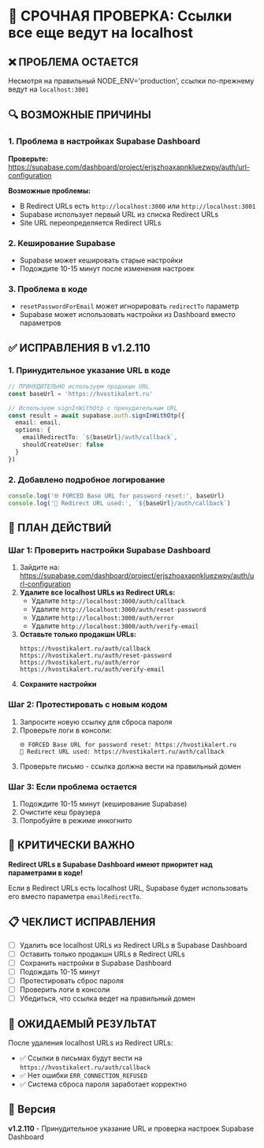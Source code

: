# 🚨 СРОЧНАЯ ПРОВЕРКА: Ссылки все еще ведут на localhost

## ❌ ПРОБЛЕМА ОСТАЕТСЯ
Несмотря на правильный NODE_ENV='production', ссылки по-прежнему ведут на `localhost:3001`

## 🔍 ВОЗМОЖНЫЕ ПРИЧИНЫ

### 1. Проблема в настройках Supabase Dashboard
**Проверьте:** https://supabase.com/dashboard/project/erjszhoaxapnkluezwpy/auth/url-configuration

**Возможные проблемы:**
- В Redirect URLs есть `http://localhost:3000` или `http://localhost:3001`
- Supabase использует первый URL из списка Redirect URLs
- Site URL переопределяется Redirect URLs

### 2. Кеширование Supabase
- Supabase может кешировать старые настройки
- Подождите 10-15 минут после изменения настроек

### 3. Проблема в коде
- `resetPasswordForEmail` может игнорировать `redirectTo` параметр
- Supabase может использовать настройки из Dashboard вместо параметров

## ✅ ИСПРАВЛЕНИЯ В v1.2.110

### 1. Принудительное указание URL в коде
```typescript
// ПРИНУДИТЕЛЬНО используем продакшн URL
const baseUrl = 'https://hvostikalert.ru'

// Используем signInWithOtp с принудительным URL
const result = await supabase.auth.signInWithOtp({
  email: email,
  options: {
    emailRedirectTo: `${baseUrl}/auth/callback`,
    shouldCreateUser: false
  }
})
```

### 2. Добавлено подробное логирование
```typescript
console.log('🌐 FORCED Base URL for password reset:', baseUrl)
console.log('📧 Redirect URL used:', `${baseUrl}/auth/callback`)
```

## 🧪 ПЛАН ДЕЙСТВИЙ

### Шаг 1: Проверить настройки Supabase Dashboard
1. Зайдите на: https://supabase.com/dashboard/project/erjszhoaxapnkluezwpy/auth/url-configuration
2. **Удалите все localhost URLs из Redirect URLs:**
   - Удалите `http://localhost:3000/auth/callback`
   - Удалите `http://localhost:3000/auth/reset-password`
   - Удалите `http://localhost:3000/auth/error`
   - Удалите `http://localhost:3000/auth/verify-email`
3. **Оставьте только продакшн URLs:**
   ```
   https://hvostikalert.ru/auth/callback
   https://hvostikalert.ru/auth/reset-password
   https://hvostikalert.ru/auth/error
   https://hvostikalert.ru/auth/verify-email
   ```
4. **Сохраните настройки**

### Шаг 2: Протестировать с новым кодом
1. Запросите новую ссылку для сброса пароля
2. Проверьте логи в консоли:
   ```
   🌐 FORCED Base URL for password reset: https://hvostikalert.ru
   📧 Redirect URL used: https://hvostikalert.ru/auth/callback
   ```
3. Проверьте письмо - ссылка должна вести на правильный домен

### Шаг 3: Если проблема остается
1. Подождите 10-15 минут (кеширование Supabase)
2. Очистите кеш браузера
3. Попробуйте в режиме инкогнито

## 🚨 КРИТИЧЕСКИ ВАЖНО

**Redirect URLs в Supabase Dashboard имеют приоритет над параметрами в коде!**

Если в Redirect URLs есть localhost URL, Supabase будет использовать его вместо параметра `emailRedirectTo`.

## 📋 ЧЕКЛИСТ ИСПРАВЛЕНИЯ

- [ ] Удалить все localhost URLs из Redirect URLs в Supabase Dashboard
- [ ] Оставить только продакшн URLs в Redirect URLs
- [ ] Сохранить настройки в Supabase Dashboard
- [ ] Подождать 10-15 минут
- [ ] Протестировать сброс пароля
- [ ] Проверить логи в консоли
- [ ] Убедиться, что ссылка ведет на правильный домен

## 🎯 ОЖИДАЕМЫЙ РЕЗУЛЬТАТ

После удаления localhost URLs из Redirect URLs:
- ✅ Ссылки в письмах будут вести на `https://hvostikalert.ru/auth/callback`
- ✅ Нет ошибки `ERR_CONNECTION_REFUSED`
- ✅ Система сброса пароля заработает корректно

## 📝 Версия
**v1.2.110** - Принудительное указание URL и проверка настроек Supabase Dashboard

